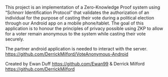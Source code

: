 This project is an implementation of a Zero-Knowledge Proof system using “Schnorr Identification Protocol” that validates the authorization of an individual for the purpose of casting their vote during a political election through our Android app on a mobile phone/tablet. The goal of this application is to honour the principles of privacy possible using ZKP to allow for a voter remain anonymous to the system while casting their vote securely.

The partner android application is needed to interact with the server. https://github.com/DerrickMilford/VoteAnonymous-Android

Created by Ewan Duff https://github.com/Ewan99 & Derrick Milford https://github.com/DerrickMilford

